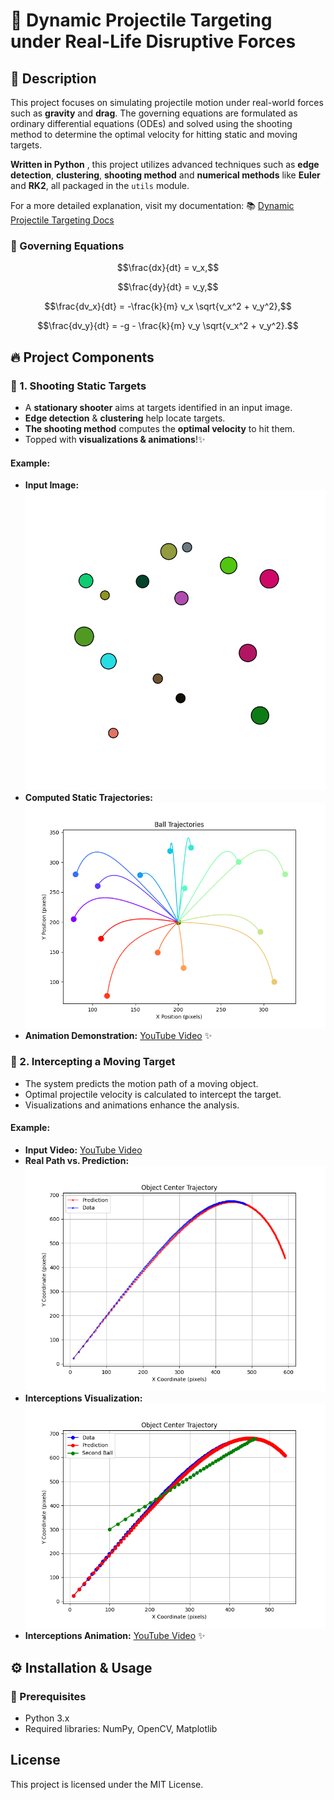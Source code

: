 # 🎯 Dynamic Projectile Targeting under Real-Life Disruptive Forces

## 📌 Description

This project focuses on simulating projectile motion under real-world 
forces such as **gravity** and **drag**. The governing equations are formulated as ordinary differential equations (ODEs) and solved using the shooting method to determine the optimal velocity for hitting static and moving targets.

**Written in Python** , this project utilizes advanced techniques such as **edge detection**, **clustering**, **shooting method** and  **numerical methods** like **Euler** and **RK2**, all packaged in the `utils` module.

For a more detailed explanation, visit my documentation:
📚 [Dynamic Projectile Targeting Docs](https://komachavariani.notion.site/Dynamic-Projectile-Targeting-Docs-1a317eee0cbb80e1ad42cbe573a3c82f)

### 🧮 Governing Equations
```math
\frac{dx}{dt} = v_x,
```

```math
\frac{dy}{dt} = v_y,
```

``` math
\frac{dv_x}{dt} = -\frac{k}{m} v_x \sqrt{v_x^2 + v_y^2},
```

``` math
\frac{dv_y}{dt} = -g - \frac{k}{m} v_y \sqrt{v_x^2 + v_y^2}.
```

## 🔥 Project Components

### 🎯 1. Shooting Static Targets

- A **stationary shooter** aims at targets identified in an input image.  
- **Edge detection** & **clustering** help locate targets.  
- **The shooting method** computes the **optimal velocity** to hit them.
- Topped with **visualizations & animations**!✨

#### Example:
- **Input Image:** ![colorful_balls.jpg](images/colorful_balls.jpg)
- **Computed Static Trajectories:** ![Target Projectiles.png](results/colorful%20balls/Target%20Projectiles.png)
- **Animation Demonstration:** [YouTube Video](https://www.youtube.com/watch?v=Uh1eYqLn54Y) ✨
  
### 🚀 2. Intercepting a Moving Target

- The system predicts the motion path of a moving object.
- Optimal projectile velocity is calculated to intercept the target.
- Visualizations and animations enhance the analysis.

#### Example:
- **Input Video:** [YouTube Video](https://www.youtube.com/watch?v=1OYyFiDLVnA)
- **Real Path vs. Prediction:** ![data vs prediction.png](results/interception/data%20vs%20prediction.png)
- **Interceptions Visualization:** ![Predicted and Shooter Path](results/interception/predicted%20and%20shooter%20path.png)
- **Interceptions Animation:** [YouTube Video](https://www.youtube.com/watch?v=-qYOM2z-txw) ✨

## ⚙️ Installation & Usage

### 📜 Prerequisites

- Python 3.x
- Required libraries: NumPy, OpenCV, Matplotlib

## License

This project is licensed under the MIT License.

